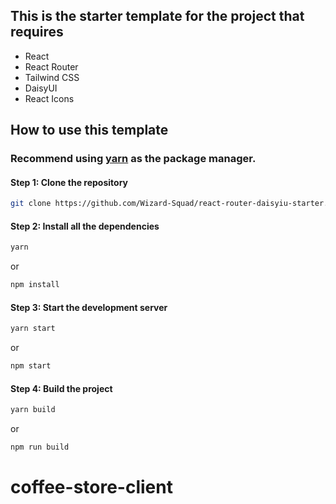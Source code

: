 ## This is the starter template for the project that requires

- React
- React Router
- Tailwind CSS
- DaisyUI
- React Icons

## How to use this template
### Recommend using [yarn](https://yarnpkg.com/) as the package manager.

#### Step 1: Clone the repository
```bash
git clone https://github.com/Wizard-Squad/react-router-daisyiu-starter.git
```

#### Step 2: Install all the dependencies

```bash
yarn
```

or

```bash
npm install
```

#### Step 3: Start the development server

```bash
yarn start
```

or

```bash
npm start
```

#### Step 4: Build the project

```bash
yarn build
```

or

```bash
npm run build
```
# coffee-store-client

